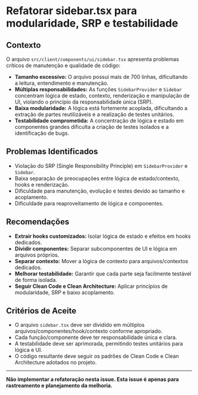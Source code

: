 # Refatorar sidebar.tsx para modularidade, SRP e testabilidade

## Contexto

O arquivo `src/client/components/ui/sidebar.tsx` apresenta problemas críticos de manutenção e qualidade de código:

- **Tamanho excessivo:** O arquivo possui mais de 700 linhas, dificultando a leitura, entendimento e manutenção.
- **Múltiplas responsabilidades:** As funções `SidebarProvider` e `Sidebar` concentram lógica de estado, contexto, renderização e manipulação de UI, violando o princípio da responsabilidade única (SRP).
- **Baixa modularidade:** A lógica está fortemente acoplada, dificultando a extração de partes reutilizáveis e a realização de testes unitários.
- **Testabilidade comprometida:** A concentração de lógica e estado em componentes grandes dificulta a criação de testes isolados e a identificação de bugs.

## Problemas Identificados

- Violação do SRP (Single Responsibility Principle) em `SidebarProvider` e `Sidebar`.
- Baixa separação de preocupações entre lógica de estado/contexto, hooks e renderização.
- Dificuldade para manutenção, evolução e testes devido ao tamanho e acoplamento.
- Dificuldade para reaproveitamento de lógica e componentes.

## Recomendações

- **Extrair hooks customizados:** Isolar lógica de estado e efeitos em hooks dedicados.
- **Dividir componentes:** Separar subcomponentes de UI e lógica em arquivos próprios.
- **Separar contexto:** Mover a lógica de contexto para arquivos/contextos dedicados.
- **Melhorar testabilidade:** Garantir que cada parte seja facilmente testável de forma isolada.
- **Seguir Clean Code e Clean Architecture:** Aplicar princípios de modularidade, SRP e baixo acoplamento.

## Critérios de Aceite

- O arquivo `sidebar.tsx` deve ser dividido em múltiplos arquivos/componentes/hook/contexto conforme apropriado.
- Cada função/componente deve ter responsabilidade única e clara.
- A testabilidade deve ser aprimorada, permitindo testes unitários para lógica e UI.
- O código resultante deve seguir os padrões de Clean Code e Clean Architecture adotados no projeto.

---
**Não implementar a refatoração nesta issue. Esta issue é apenas para rastreamento e planejamento da melhoria.**